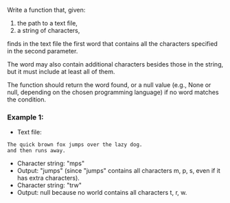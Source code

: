 Write a function that, given:

1. the path to a text file,
2. a string of characters,

finds in the text file the first word that contains all the characters specified in the second parameter.

The word may also contain additional characters besides those in the string, but it must include at least all of them.

The function should return the word found, or a null value (e.g., None or null, depending on the chosen programming language) if no word matches the condition.

### Example 1:

- Text file:

```text
The quick brown fox jumps over the lazy dog.
and then runs away.
```
- Character string: "mps"
- Output: "jumps" (since "jumps" contains all characters m, p, s, even if it has extra characters).
- Character string: "trw"
- Output: null because no world contains all characters t, r, w.
